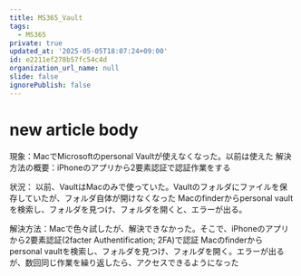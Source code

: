 ```yaml
---
title: MS365_Vault
tags:
  - MS365
private: true
updated_at: '2025-05-05T18:07:24+09:00'
id: e2211ef278b57fc54c4d
organization_url_name: null
slide: false
ignorePublish: false
---
```

# new article body

現象：MacでMicrosoftのpersonal Vaultが使えなくなった。以前は使えた
解決方法の概要：iPhoneのアプリから2要素認証で認証作業をする

状況：
以前、VaultはMacのみで使っていた。Vaultのフォルダにファイルを保存していたが、フォルダ自体が開けなくなった
Macのfinderからpersonal vaultを検索し、フォルダを見つけ、フォルダを開くと、エラーが出る。

解決方法：Macで色々試したが、解決できなかった。そこで、iPhoneのアプリから2要素認証(2facter Authentification; 2FA)で認証
Macのfinderからpersonal vaultを検索し、フォルダを見つけ、フォルダを開く。エラーが出るが、数回同じ作業を繰り返したら、アクセスできるようになった

